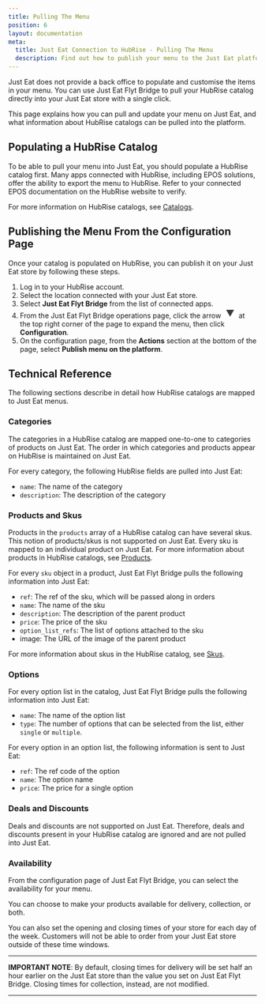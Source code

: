 ```yaml
---
title: Pulling The Menu
position: 6
layout: documentation
meta:
  title: Just Eat Connection to HubRise - Pulling The Menu
  description: Find out how to publish your menu to the Just Eat platform, how items and options are encoded, and which features are supported.
---
```


Just Eat does not provide a back office to populate and customise the items in your menu. 
You can use Just Eat Flyt Bridge to pull your HubRise catalog directly into your Just Eat store with a single click.

This page explains how you can pull and update your menu on Just Eat, and what information about HubRise catalogs can be pulled into the platform.

## Populating a HubRise Catalog

To be able to pull your menu into Just Eat, you should populate a HubRise catalog first. Many apps connected with HubRise, including EPOS solutions, offer the ability to export the menu to HubRise. Refer to your connected EPOS documentation on the HubRise website to verify.

For more information on HubRise catalogs, see [Catalogs](/docs/catalog/).

## Publishing the Menu From the Configuration Page

Once your catalog is populated on HubRise, you can publish it on your Just Eat store by following these steps.

1. Log in to your HubRise account.
1. Select the location connected with your Just Eat store.
1. Select **Just Eat Flyt Bridge** from the list of connected apps.
1. From the Just Eat Flyt Bridge operations page, click the arrow <InlineImage width="20" height="20">![Arrow icon](../images/arrow-icon.jpg)</InlineImage> at the top right corner of the page to expand the menu, then click **Configuration**.
1. On the configuration page, from the **Actions** section at the bottom of the page, select **Publish menu on the platform**.

## Technical Reference

The following sections describe in detail how HubRise catalogs are mapped to Just Eat menus.

### Categories

The categories in a HubRise catalog are mapped one-to-one to categories of products on Just Eat. 
The order in which categories and products appear on HubRise is maintained on Just Eat.

For every category, the following HubRise fields are pulled into Just Eat:
- `name`: The name of the category
- `description`: The description of the category

### Products and Skus

Products in the `products` array of a HubRise catalog can have several skus. This notion of products/skus is not supported on Just Eat. Every sku is mapped to an individual product on Just Eat. For more information about products in HubRise catalogs, see [Products](/developers/api/catalog-management/#products).

For every `sku` object in a product, Just Eat Flyt Bridge pulls the following information into Just Eat:

- `ref`: The ref of the sku, which will be passed along in orders         
- `name`: The name of the sku             
- `description`: The description of the parent product    
- `price`: The price of the sku            
- `option_list_refs`: The list of options attached to the sku
- image: The URL of the image of the parent product

For more information about skus in the HubRise catalog, see [Skus](/developers/api/catalog-management/#skus).

### Options

For every option list in the catalog, Just Eat Flyt Bridge pulls the following information into Just Eat:

- `name`: The name of the option list
- `type`: The number of options that can be selected from the list, either `single` or `multiple`.

For every option in an option list, the following information is sent to Just Eat:

- `ref`: The ref code of the option
- `name`: The option name
- `price`: The price for a single option

### Deals and Discounts

Deals and discounts are not supported on Just Eat. Therefore, deals and discounts present in your HubRise catalog are ignored and are not pulled into Just Eat.

### Availability

From the configuration page of Just Eat Flyt Bridge, you can select the availability for your menu.

You can choose to make your products available for delivery, collection, or both.

You can also set the opening and closing times of your store for each day of the week. Customers will not be able to order from your Just Eat store outside of these time windows.

---

**IMPORTANT NOTE**: By default, closing times for delivery will be set half an hour earlier on the Just Eat store than the value you set on Just Eat Flyt Bridge. Closing times for collection, instead, are not modified.

--- 